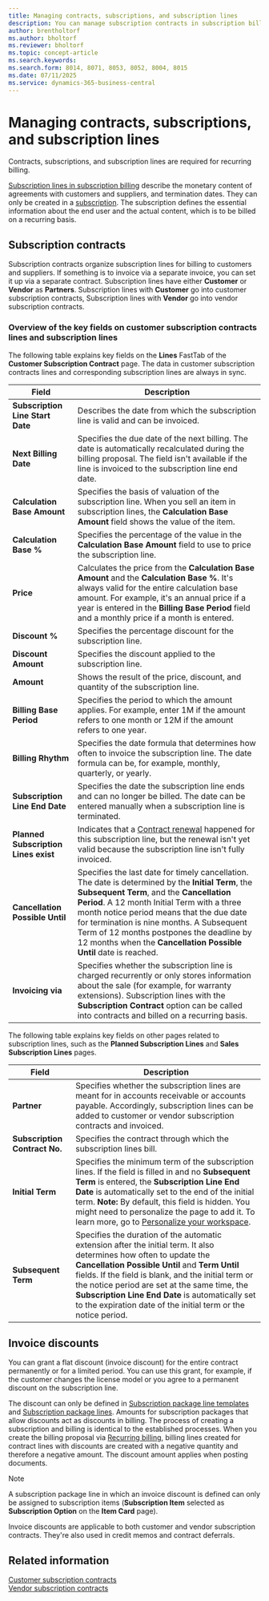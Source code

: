 ```yaml
---
title: Managing contracts, subscriptions, and subscription lines
description: You can manage subscription contracts in subscription billing.
author: brentholtorf
ms.author: bholtorf
ms.reviewer: bholtorf
ms.topic: concept-article
ms.search.keywords: 
ms.search.form: 8014, 8071, 8053, 8052, 8004, 8015
ms.date: 07/11/2025
ms.service: dynamics-365-business-central
---
```


# Managing contracts, subscriptions, and subscription lines

Contracts, subscriptions, and subscription lines are required for recurring billing.

[Subscription lines in subscription billing](../masterdata/service-commitments.md) describe the monetary content of agreements with customers and suppliers, and termination dates. They can only be created in a [subscription](service-objects.md). The subscription defines the essential information about the end user and the actual content, which is to be billed on a recurring basis.

## Subscription contracts

Subscription contracts organize subscription lines for billing to customers and suppliers. If something is to invoice via a separate invoice, you can set it up via a separate contract. Subscription lines have either **Customer** or **Vendor** as **Partners**. Subscription lines with **Customer** go into customer subscription contracts, Subscription lines with **Vendor** go into vendor subscription contracts.

### Overview of the key fields on customer subscription contracts lines and subscription lines

The following table explains key fields on the **Lines** FastTab of the **Customer Subscription Contract** page. The data in customer subscription contracts lines and corresponding subscription lines are always in sync.

|Field|Description|
|---------|---------|
|**Subscription Line Start Date**|Describes the date from which the subscription line is valid and can be invoiced.|
|**Next Billing Date**|Specifies the due date of the next billing. The date is automatically recalculated during the billing proposal. The field isn't available if the line is invoiced to the subscription line end date.|
|**Calculation Base Amount**|Specifies the basis of valuation of the subscription line. When you sell an item in subscription lines, the **Calculation Base Amount** field shows the value of the item.|
|**Calculation Base %**|Specifies the percentage of the value in the **Calculation Base Amount** field to use to price the subscription line.|
|**Price**| Calculates the price from the **Calculation Base Amount** and the **Calculation Base %**. It's always valid for the entire calculation base amount. For example, it's an annual price if a year is entered in the **Billing Base Period** field and a monthly price if a month is entered.        |
|**Discount %**|Specifies the percentage discount for the subscription line.|
|**Discount Amount**|  Specifies the discount applied to the subscription line.|
|**Amount**|Shows the result of the price, discount, and quantity of the subscription line.|
|**Billing Base Period**|Specifies the period to which the amount applies. For example, enter 1M if the amount refers to one month or 12M if the amount refers to one year.|
|**Billing Rhythm**|Specifies the date formula that determines how often to invoice the subscription line. The date formula can be, for example, monthly, quarterly, or yearly.|
|**Subscription Line End Date**|Specifies the date the subscription line ends and can no longer be billed. The date can be entered manually when a subscription line is terminated.|
|**Planned Subscription Lines exist**|Indicates that a [Contract renewal](contract-renewal.md) happened for this subscription line, but the renewal isn't yet valid because the subscription line isn't fully invoiced.|
|**Cancellation Possible Until**|Specifies the last date for timely cancellation. The date is determined by the **Initial Term**, the **Subsequent Term**, and the **Cancellation Period**. A 12 month Initial Term with a three month notice period means that the due date for termination is nine months. A Subsequent Term of 12 months postpones the deadline by 12 months when the **Cancellation Possible Until** date is reached.|
|**Invoicing via**|Specifies whether the subscription line is charged recurrently or only stores information about the sale (for example, for warranty extensions). Subscription lines with the **Subscription Contract** option can be called into contracts and billed on a recurring basis.|

The following table explains key fields on other pages related to subscription lines, such as the **Planned Subscription Lines** and **Sales Subscription Lines** pages.

|Field  |Description  |
|---------|---------|
|**Partner**|Specifies whether the subscription lines are meant for in accounts receivable or accounts payable. Accordingly, subscription lines can be added to customer or vendor subscription contracts and invoiced.|
|**Subscription Contract No.**|Specifies the contract through which the subscription lines bill.|
|**Initial Term**|Specifies the minimum term of the subscription lines. If the field is filled in and no **Subsequent Term** is entered, the **Subscription Line End Date** is automatically set to the end of the initial term. **Note:** By default, this field is hidden. You might need to personalize the page to add it. To learn more, go to [Personalize your workspace](../../ui-personalization-user.md).|
|**Subsequent Term**|Specifies the duration of the automatic extension after the initial term. It also determines how often to update the **Cancellation Possible Until** and **Term Until** fields. If the field is blank, and the initial term or the notice period are set at the same time, the **Subscription Line End Date** is automatically set to the expiration date of the initial term or the notice period.|

## Invoice discounts

You can grant a flat discount (invoice discount) for the entire contract permanently or for a limited period. You can use this grant, for example, if the customer changes the license model or you agree to a permanent discount on the subscription line.

The discount can only be defined in [Subscription package​ line templates​](../masterdata/service-commitments.md#subscription-package-line-templates) and [Subscription package lines​](../masterdata/service-commitments.md#types-of-subscription-package-lines). Amounts for subscription packages that allow discounts act as discounts in billing. The process of creating a subscription and billing is identical to the established processes. When you create the billing proposal via [Recurring billing](../recurring-billing.md), billing lines created for contract lines with discounts are created with a negative quantity and therefore a negative amount. The discount amount applies when posting documents.

> [!NOTE]
> A subscription package line in which an invoice discount is defined can only be assigned to subscription items (**Subscription Item** selected as **Subscription Option** on the **Item Card** page).

Invoice discounts are applicable to both customer and vendor subscription contracts. They're also used in credit memos and contract deferrals.

## Related information

[Customer subscription contracts](customer-contracts.md)  
[Vendor subscription contracts](vendor-contracts.md)  
